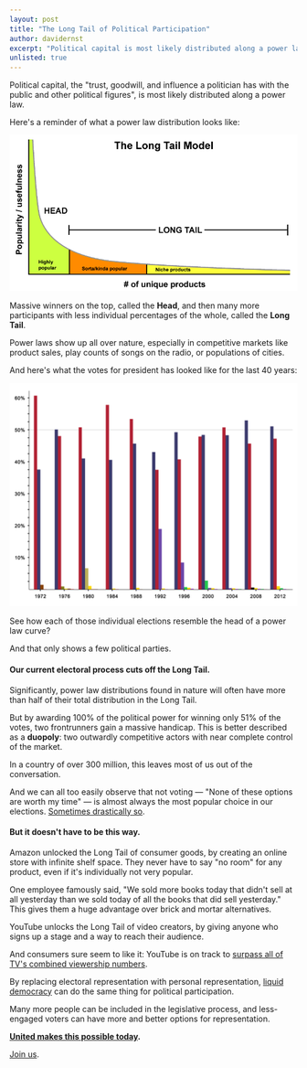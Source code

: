 ```yaml
---
layout: post
title: "The Long Tail of Political Participation"
author: davidernst
excerpt: "Political capital is most likely distributed along a power law. But our current electoral process cuts off the Long Tail, leaving so many people out. It doesn't have to be this way."
unlisted: true
---
```


Political capital, the "trust, goodwill, and influence a politician has with the public and other political figures", is most likely distributed along a power law.

Here's a reminder of what a power law distribution looks like:

![](/assets/article_images/2017-12-06-the-long-tail-of-political-participation/LongTail.png)

Massive winners on the top, called the **Head**, and then many more participants with less individual percentages of the whole, called the **Long Tail**.

Power laws show up all over nature, especially in competitive markets like product sales, play counts of songs on the radio, or populations of cities.

And here's what the votes for president has looked like for the last 40 years:

![](/assets/article_images/2017-12-06-the-long-tail-of-political-participation/United_States_presidential_election_results_bar_graph_Expanded.png)

See how each of those individual elections resemble the head of a power law curve?

And that only shows a few political parties.

#### Our current electoral process cuts off the Long Tail.

Significantly, power law distributions found in nature will often have more than half of their total distribution in the Long Tail.

But by awarding 100% of the political power for winning only 51% of the votes, two frontrunners gain a massive handicap. This is better described as a **duopoly**: two outwardly competitive actors with near complete control of the market.

In a country of over 300 million, this leaves most of us out of the conversation.

And we can all too easily observe that not voting — "None of these options are worth my time" — is almost always the most popular choice in our elections. [Sometimes drastically so](https://www.citylab.com/equity/2016/11/in-the-us-almost-no-one-votes-in-local-elections/505766/).

#### But it doesn't have to be this way.

Amazon unlocked the Long Tail of consumer goods, by creating an online store with infinite shelf space. They never have to say "no room" for any product, even if it's individually not very popular.

One employee famously said, "We sold more books today that didn't sell at all yesterday than we sold today of all the books that did sell yesterday." This gives them a huge advantage over brick and mortar alternatives.

YouTube unlocks the Long Tail of video creators, by giving anyone who signs up a stage and a way to reach their audience.

And consumers sure seem to like it: YouTube is on track to [surpass all of TV's combined viewership numbers](https://www.wsj.com/articles/youtube-tops-1-billion-hours-of-video-a-day-on-pace-to-eclipse-tv-1488220851?mod=e2fb).

By replacing electoral representation with personal representation, [liquid democracy](/2016/09/21/what-is-liquid-democracy/) can do the same thing for political participation.

Many more people can be included in the legislative process, and less-engaged voters can have more and better options for representation.

**[United makes this possible today](/2017/11/06/announcing-united-vote/).**

[Join us](https://united.vote/join).
